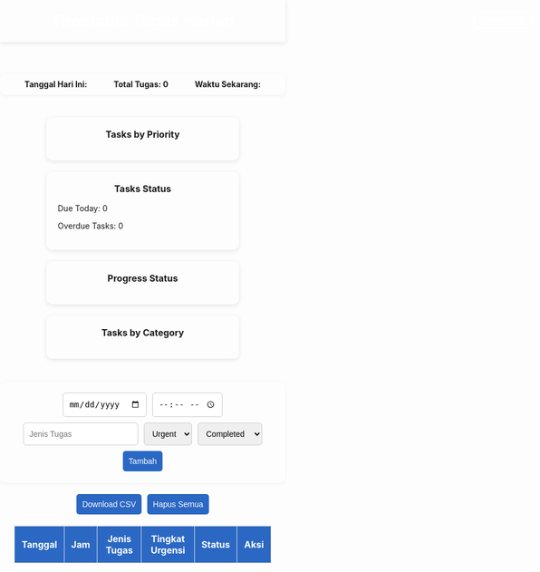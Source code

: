 <!DOCTYPE html>
<html lang="id">
<head>
  <meta charset="UTF-8">
  <meta name="viewport" content="width=device-width, initial-scale=1.0">
  <title>Timetable Tugas</title>
  <script src="https://cdn.jsdelivr.net/npm/chart.js"></script>
  <style>
    @import url('https://fonts.googleapis.com/css2?family=Poppins:wght@300;400;600&display=swap');

    :root {
      --bg-color: #f5f8fc;
      --text-color: #333;
      --header-bg: linear-gradient(90deg, #2b68c4, #00b7ff);
      --card-bg: #ffffff;
    }

    [data-theme="dark"] {
      --bg-color: #1f1f1f;
      --text-color: #f1f1f1;
      --header-bg: linear-gradient(90deg, #222, #444);
      --card-bg: #2b2b2b;
    }

    body {
      font-family: 'Poppins', sans-serif;
      margin: 0;
      padding: 0;
      background-color: var(--bg-color);
      color: var(--text-color);
      transition: background-color 0.3s, color 0.3s;
    }

    header {
      background: var(--header-bg);
      padding: 20px;
      color: white;
      text-align: center;
      box-shadow: 0 2px 8px rgba(0,0,0,0.1);
    }

    h1 {
      margin: 0;
      font-size: 28px;
    }

    .top-summary {
      display: flex;
      justify-content: space-around;
      align-items: center;
      padding: 10px 20px;
      background-color: var(--card-bg);
      box-shadow: 0 2px 8px rgba(0,0,0,0.05);
      margin: 20px auto;
      border-radius: 10px;
      max-width: 1000px;
    }

    .top-summary div {
      text-align: center;
      font-weight: bold;
    }

    .theme-toggle {
      position: absolute;
      top: 20px;
      right: 20px;
      background-color: transparent;
      border: 2px solid white;
      color: white;
      padding: 5px 10px;
      border-radius: 5px;
      cursor: pointer;
    }

    .form-container {
      display: flex;
      flex-wrap: wrap;
      justify-content: center;
      gap: 10px;
      padding: 20px;
      background-color: var(--card-bg);
      box-shadow: 0 2px 8px rgba(0,0,0,0.05);
      margin: 20px auto;
      border-radius: 10px;
      max-width: 1000px;
    }

    input, select, button {
      padding: 10px;
      border-radius: 5px;
      border: 1px solid #ccc;
      font-size: 14px;
    }

    button {
      background-color: #2b68c4;
      color: white;
      border: none;
      cursor: pointer;
      transition: background-color 0.3s ease;
    }

    button:hover {
      background-color: #1d4e91;
    }

    table {
      width: 90%;
      margin: 0 auto 40px auto;
      border-collapse: collapse;
    }

    th, td {
      padding: 12px;
      border: 1px solid #ddd;
      text-align: center;
    }

    th {
      background-color: #2b68c4;
      color: white;
    }

    .chart-section {
      display: flex;
      flex-wrap: wrap;
      justify-content: space-around;
      align-items: flex-start;
      gap: 20px;
      padding: 20px;
    }

    .chart-box {
      background-color: var(--card-bg);
      padding: 20px;
      border-radius: 10px;
      box-shadow: 0 2px 8px rgba(0,0,0,0.1);
      width: 300px;
    }

    .chart-box h3 {
      margin-top: 0;
      text-align: center;
      font-size: 16px;
    }

    canvas {
      margin: auto;
    }

    .progress-info {
      text-align: center;
      margin-top: 10px;
      font-weight: bold;
    }

    .button-group {
      display: flex;
      justify-content: center;
      margin-bottom: 20px;
      gap: 10px;
    }
  </style>
</head>
<body>
  <header>
    <h1>Timetable Tugas Harian</h1>
    <button class="theme-toggle" onclick="toggleTheme()">Toggle Mode</button>
  </header>

  <div class="top-summary">
    <div>Tanggal Hari Ini: <span id="todayDate"></span></div>
    <div>Total Tugas: <span id="totalTasks">0</span></div>
    <div>Waktu Sekarang: <span id="currentTime"></span></div>
  </div>

  <div class="chart-section">
    <div class="chart-box">
      <h3>Tasks by Priority</h3>
      <canvas id="priorityChart" width="280" height="200"></canvas>
    </div>
    <div class="chart-box">
      <h3>Tasks Status</h3>
      <p>Due Today: <span id="dueToday">0</span></p>
      <p>Overdue Tasks: <span id="overdueTasks">0</span></p>
    </div>
    <div class="chart-box">
      <h3>Progress Status</h3>
      <canvas id="statusChart" width="280" height="200"></canvas>
      <div class="progress-info" id="progressSummary"></div>
    </div>
    <div class="chart-box">
      <h3>Tasks by Category</h3>
      <canvas id="categoryChart" width="280" height="200"></canvas>
    </div>
  </div>

  <div class="form-container">
    <input type="date" id="tanggal">
    <input type="time" id="jam">
    <input type="text" id="jenis" placeholder="Jenis Tugas">
    <select id="urgensi">
      <option value="Urgent">Urgent</option>
      <option value="High">High</option>
      <option value="Med">Med</option>
      <option value="Low">Low</option>
    </select>
    <select id="status">
      <option value="Completed">Completed</option>
      <option value="In Progress">In Progress</option>
      <option value="On Hold">On Hold</option>
      <option value="Canceled">Canceled</option>
    </select>
    <button onclick="tambahTugas()">Tambah</button>
  </div>

  <div class="button-group">
    <button onclick="unduhTabelCSV()">Download CSV</button>
    <button onclick="hapusSemuaTugas()">Hapus Semua</button>
  </div>

  <table id="tabelTugas">
    <thead>
      <tr>
        <th>Tanggal</th>
        <th>Jam</th>
        <th>Jenis Tugas</th>
        <th>Tingkat Urgensi</th>
        <th>Status</th>
        <th>Aksi</th>
      </tr>
    </thead>
    <tbody>
      <!-- Baris tugas akan ditambahkan di sini -->
    </tbody>
  </table>

  <script>
    const tugasList = [];

    function updateTodayDate() {
      const today = new Date();
      const options = { weekday: 'long', year: 'numeric', month: 'long', day: 'numeric' };
      document.getElementById('todayDate').textContent = today.toLocaleDateString('id-ID', options);
    }

    function updateCurrentTime() {
      const now = new Date();
      const timeString = now.toLocaleTimeString('id-ID');
      document.getElementById('currentTime').textContent = timeString;
    }

    setInterval(updateCurrentTime, 1000);

    function tambahTugas() {
      const tanggal = document.getElementById('tanggal').value;
      const jam = document.getElementById('jam').value;
      const jenis = document.getElementById('jenis').value;
      const urgensi = document.getElementById('urgensi').value;
      const status = document.getElementById('status').value;

      if (!tanggal || !jam || !jenis) return;

      const tugas = { tanggal, jam, jenis, urgensi, status };
      tugasList.push(tugas);

      renderTable();
      updateCharts();
    }

    function hapusTugas(index) {
      tugasList.splice(index, 1);
      renderTable();
      updateCharts();
    }

    function hapusSemuaTugas() {
      if (confirm('Apakah Anda yakin ingin menghapus semua tugas?')) {
        tugasList.length = 0;
        renderTable();
        updateCharts();
      }
    }

function renderTable() {
  const tbody = document.querySelector('#tabelTugas tbody');
  tbody.innerHTML = '';
  tugasList.forEach((tugas, index) => {
    const row = document.createElement('tr');
    row.innerHTML = `
      <td>${tugas.tanggal}</td>
      <td>${tugas.jam}</td>
      <td>${tugas.jenis}</td>
      <td>${tugas.urgensi}</td>
      <td>${tugas.status}</td>
      <td>
        <button onclick="editStatus(${index})">Edit</button>
        <button onclick="hapusTugas(${index})">Hapus</button>
      </td>
    `;
    tbody.appendChild(row);
  });
}

    function updateCharts() {
      const priorityCount = { Urgent: 0, High: 0, Med: 0, Low: 0 };
      const statusCount = { 'Completed': 0, 'In Progress': 0, 'On Hold': 0, 'Canceled': 0 };
      const categoryCount = {};
      let dueToday = 0;
      let overdue = 0;
      const today = new Date().toISOString().split('T')[0];

      tugasList.forEach(tugas => {
        priorityCount[tugas.urgensi]++;
        statusCount[tugas.status]++;
        categoryCount[tugas.jenis] = (categoryCount[tugas.jenis] || 0) + 1;

        if (tugas.tanggal === today) dueToday++;
        else if (tugas.tanggal < today && tugas.status !== 'Completed') overdue++;
      });

      document.getElementById('dueToday').textContent = dueToday;
      document.getElementById('overdueTasks').textContent = overdue;
      document.getElementById('totalTasks').textContent = tugasList.length;

      if (window.priorityChartObj) window.priorityChartObj.destroy();
      if (window.statusChartObj) window.statusChartObj.destroy();
      if (window.categoryChartObj) window.categoryChartObj.destroy();

      window.priorityChartObj = new Chart(document.getElementById('priorityChart'), {
        type: 'bar',
        data: {
          labels: Object.keys(priorityCount),
          datasets: [{
            label: 'Prioritas',
            data: Object.values(priorityCount),
            backgroundColor: ['#e74c3c', '#f39c12', '#3498db', '#2ecc71']
          }]
        },
        options: { scales: { y: { beginAtZero: true } } }
      });

      window.statusChartObj = new Chart(document.getElementById('statusChart'), {
        type: 'bar',
        data: {
          labels: Object.keys(statusCount),
          datasets: [{
            label: 'Status',
            data: Object.values(statusCount),
            backgroundColor: ['#27ae60', '#2980b9', '#f1c40f', '#95a5a6']
          }]
        },
        options: { scales: { y: { beginAtZero: true } } }
      });

      window.categoryChartObj = new Chart(document.getElementById('categoryChart'), {
        type: 'doughnut',
        data: {
          labels: Object.keys(categoryCount),
          datasets: [{
            data: Object.values(categoryCount),
            backgroundColor: ['#9b59b6', '#1abc9c', '#e67e22', '#34495e', '#2ecc71']
          }]
        }
      });

      const total = tugasList.length;
      const completed = statusCount['Completed'];
      document.getElementById('progressSummary').textContent = `${completed} dari ${total} tugas telah selesai`;
    }

    function unduhTabelCSV() {
      let csv = 'Tanggal,Jam,Jenis Tugas,Tingkat Urgensi,Status\n';
      tugasList.forEach(tugas => {
        csv += `${tugas.tanggal},${tugas.jam},${tugas.jenis},${tugas.urgensi},${tugas.status}\n`;
      });

      const blob = new Blob([csv], { type: 'text/csv' });
      const url = URL.createObjectURL(blob);
      const a = document.createElement('a');
      a.href = url;
      a.download = 'tabel_tugas.csv';
      a.click();
      URL.revokeObjectURL(url);
    }

    updateTodayDate();
    updateCurrentTime();

      function toggleTheme() {
      const currentTheme = document.documentElement.getAttribute('data-theme');
      if (currentTheme === 'dark') {
        document.documentElement.setAttribute('data-theme', 'light');
        localStorage.setItem('theme', 'light');
      } else {
        document.documentElement.setAttribute('data-theme', 'dark');
        localStorage.setItem('theme', 'dark');
      }
    }

    // Set initial theme on load
    (function () {
      const savedTheme = localStorage.getItem('theme') || 'light';
      document.documentElement.setAttribute('data-theme', savedTheme);
    })();
    
function editStatus(index) {
  const tbody = document.querySelector('#tabelTugas tbody');
  const row = tbody.children[index];
  const tugas = tugasList[index];

  // Ganti kolom status jadi select dropdown
  row.cells[4].innerHTML = `
    <select id="editStatusSelect${index}">
      <option value="Completed" ${tugas.status === 'Completed' ? 'selected' : ''}>Completed</option>
      <option value="In Progress" ${tugas.status === 'In Progress' ? 'selected' : ''}>In Progress</option>
      <option value="On Hold" ${tugas.status === 'On Hold' ? 'selected' : ''}>On Hold</option>
      <option value="Canceled" ${tugas.status === 'Canceled' ? 'selected' : ''}>Canceled</option>
    </select>
  `;

  // Ganti tombol hapus jadi tombol save
  row.cells[5].innerHTML = `<button onclick="saveStatus(${index})">Save</button>`;
}

function saveStatus(index) {
  const select = document.getElementById(`editStatusSelect${index}`);
  const newStatus = select.value;
  tugasList[index].status = newStatus;

  renderTable();
  updateCharts();
}

  </script>
</body>
</html>
